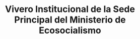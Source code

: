 ---
title: "Vivero Institucional de la Sede Principal del Ministerio de Ecosocialismo"
url: /guananare/vivero-institucional-de-la-sede-principal-del-ministerio-de-ecosocialismo/
shop: centro de jardinería
---